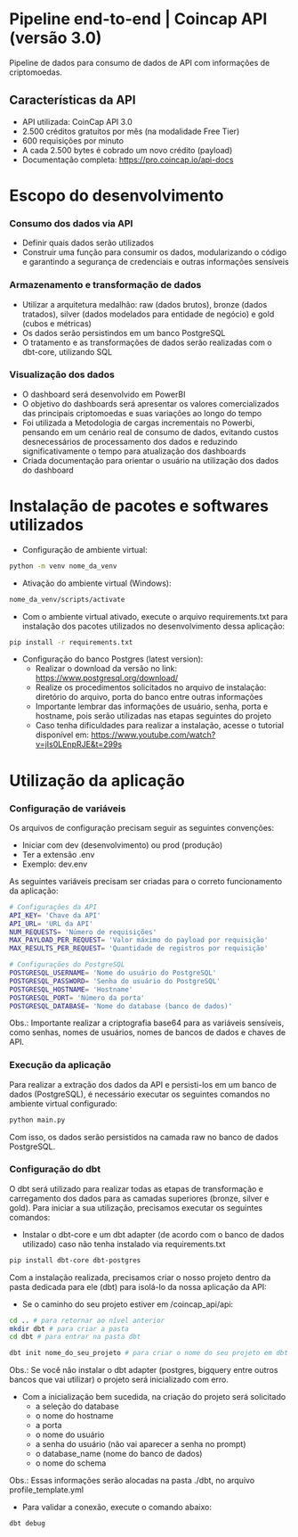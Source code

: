 # Pipeline end-to-end | Coincap API (versão 3.0)
Pipeline de dados para consumo de dados de API com informações de criptomoedas.

## Características da API
- API utilizada: CoinCap API 3.0
- 2.500 créditos gratuitos por mês (na modalidade Free Tier)
- 600 requisições por minuto
- A cada 2.500 bytes é cobrado um novo crédito (payload)
- Documentação completa: https://pro.coincap.io/api-docs

# Escopo do desenvolvimento

### Consumo dos dados via API
- Definir quais dados serão utilizados
- Construir uma função para consumir os dados, modularizando o código e garantindo a segurança de credenciais e outras informações sensíveis

### Armazenamento e transformação de dados
- Utilizar a arquitetura medalhão: raw (dados brutos), bronze (dados tratados), silver (dados modelados para entidade de negócio) e gold (cubos e métricas)
- Os dados serão persistindos em um banco PostgreSQL
- O tratamento e as transformações de dados serão realizadas com o dbt-core, utilizando SQL

### Visualização dos dados
- O dashboard será desenvolvido em PowerBI
- O objetivo do dashboards será apresentar os valores comercializados das principais criptomoedas e suas variações ao longo do tempo
- Foi utilizada a Metodologia de cargas incrementais no Powerbi, pensando em um cenário real de consumo de dados, evitando custos desnecessários de processamento dos dados e reduzindo significativamente o tempo para atualização dos dashboards
- Criada documentação para orientar o usuário na utilização dos dados do dashboard

# Instalação de pacotes e softwares utilizados

- Configuração de ambiente virtual:
```bash
python -m venv nome_da_venv
```
- Ativação do ambiente virtual (Windows):
```bash
nome_da_venv/scripts/activate
```
- Com o ambiente virtual ativado, execute o arquivo requirements.txt para instalação dos pacotes utilizados no desenvolvimento dessa aplicação:
```bash
pip install -r requirements.txt
```
- Configuração do banco Postgres (latest version):
  - Realizar o download da versão no link: https://www.postgresql.org/download/
  - Realize os procedimentos solicitados no arquivo de instalação: diretório do arquivo, porta do banco entre outras informações
  - Importante lembrar das informações de usuário, senha, porta e hostname, pois serão utilizadas nas etapas seguintes do projeto
  - Caso tenha dificuldades para realizar a instalação, acesse o tutorial disponível em: https://www.youtube.com/watch?v=jIs0LEnpRJE&t=299s

# Utilização da aplicação

### Configuração de variáveis
Os arquivos de configuração precisam seguir as seguintes convenções:
- Iniciar com dev (desenvolvimento) ou prod (produção)
- Ter a extensão .env
- Exemplo: dev.env

As seguintes variáveis precisam ser criadas para o correto funcionamento da aplicação:
```bash
# Configurações da API
API_KEY= 'Chave da API' 
API_URL= 'URL da API'
NUM_REQUESTS= 'Número de requisições'
MAX_PAYLOAD_PER_REQUEST= 'Valor máximo do payload por requisição'
MAX_RESULTS_PER_REQUEST= 'Quantidade de registros por requisição'

# Configurações do PostgreSQL
POSTGRESQL_USERNAME= 'Nome do usuário do PostgreSQL'
POSTGRESQL_PASSWORD= 'Senha do usuário do PostgreSQL'
POSTGRESQL_HOSTNAME= 'Hostname'
POSTGRESQL_PORT= 'Número da porta'
POSTGRESQL_DATABASE= 'Nome do database (banco de dados)'
```

Obs.: Importante realizar a criptografia base64 para as variáveis sensíveis, como senhas, nomes de usuários, nomes de bancos de dados e chaves de API.

### Execução da aplicação
Para realizar a extração dos dados da API e persisti-los em um banco de dados (PostgreSQL), é necessário executar os seguintes comandos no ambiente virtual configurado:

```bash
python main.py
```

Com isso, os dados serão persistidos na camada raw no banco de dados PostgreSQL.


### Configuração do dbt
O dbt será utilizado para realizar todas as etapas de transformação e carregamento dos dados para as camadas superiores (bronze, silver e gold).
Para iniciar a sua utilização, precisamos executar os seguintes comandos:

- Instalar o dbt-core e um dbt adapter (de acordo com o banco de dados utilizado) caso não tenha instalado via requirements.txt
```bash
pip install dbt-core dbt-postgres
```

Com a instalação realizada, precisamos criar o nosso projeto dentro da pasta dedicada para ele (dbt) para isolá-lo da nossa aplicação da API:

- Se o caminho do seu projeto estiver em /coincap_api/api:
```bash
cd .. # para retornar ao nível anterior
mkdir dbt # para criar a pasta
cd dbt # para entrar na pasta dbt

dbt init nome_do_seu_projeto # para criar o nome do seu projeto em dbt
```

Obs.: Se você não instalar o dbt adapter (postgres, bigquery entre outros bancos que vai utilizar) o projeto será inicializado com erro.

- Com a inicialização bem sucedida, na criação do projeto será solicitado
    - a seleção do database
    - o nome do hostname
    - a porta
    - o nome do usuário
    - a senha do usuário (não vai aparecer a senha no prompt)
    - o database_name (nome do banco de dados)
    - o nome do schema

Obs.: Essas informações serão alocadas na pasta ./dbt, no arquivo profile_template.yml

- Para validar a conexão, execute o comando abaixo:
```bash
dbt debug
```